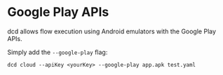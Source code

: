 # Google Play APIs

dcd allows flow execution using Android emulators with the Google Play APIs.

Simply add the `--google-play` flag:

```
dcd cloud --apiKey <yourKey> --google-play app.apk test.yaml
```
